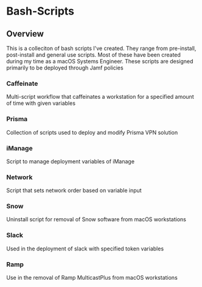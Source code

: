 # Bash-Scripts

## Overview
This is a colleciton of bash scripts I've created. They range from pre-install, post-install and general use scripts. Most of these have been created during my time as a macOS Systems Engineer. These scripts are designed primarily to be deployed through Jamf policies

### Caffeinate
Multi-script workflow that caffeinates a workstation for a specified amount of time with given variables

### Prisma
Collection of scripts used to deploy and modify Prisma VPN solution

### iManage
Script to manage deployment variables of iManage

### Network
Script that sets network order based on variable input

### Snow
Uninstall script for removal of Snow software from macOS workstations

### Slack
Used in the deployment of slack with specified token variables

### Ramp
Use in the removal of Ramp MulticastPlus from macOS workstations
